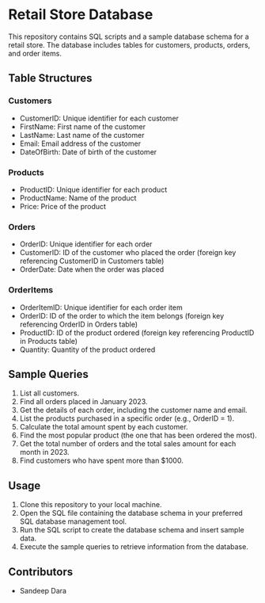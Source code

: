 # Retail Store Database

This repository contains SQL scripts and a sample database schema for a retail store. The database includes tables for customers, products, orders, and order items.

## Table Structures

### Customers
- CustomerID: Unique identifier for each customer
- FirstName: First name of the customer
- LastName: Last name of the customer
- Email: Email address of the customer
- DateOfBirth: Date of birth of the customer

### Products
- ProductID: Unique identifier for each product
- ProductName: Name of the product
- Price: Price of the product

### Orders
- OrderID: Unique identifier for each order
- CustomerID: ID of the customer who placed the order (foreign key referencing CustomerID in Customers table)
- OrderDate: Date when the order was placed

### OrderItems
- OrderItemID: Unique identifier for each order item
- OrderID: ID of the order to which the item belongs (foreign key referencing OrderID in Orders table)
- ProductID: ID of the product ordered (foreign key referencing ProductID in Products table)
- Quantity: Quantity of the product ordered

## Sample Queries

1. List all customers.
2. Find all orders placed in January 2023.
3. Get the details of each order, including the customer name and email.
4. List the products purchased in a specific order (e.g., OrderID = 1).
5. Calculate the total amount spent by each customer.
6. Find the most popular product (the one that has been ordered the most).
7. Get the total number of orders and the total sales amount for each month in 2023.
8. Find customers who have spent more than $1000.

## Usage

1. Clone this repository to your local machine.
2. Open the SQL file containing the database schema in your preferred SQL database management tool.
3. Run the SQL script to create the database schema and insert sample data.
4. Execute the sample queries to retrieve information from the database.

## Contributors

- Sandeep Dara
